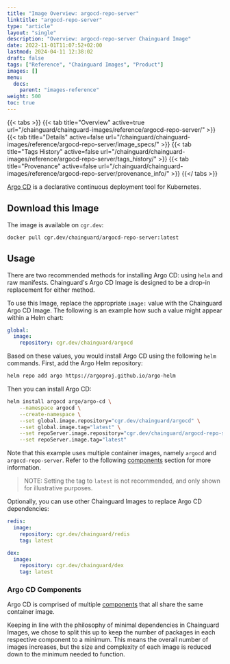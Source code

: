 ```yaml
---
title: "Image Overview: argocd-repo-server"
linktitle: "argocd-repo-server"
type: "article"
layout: "single"
description: "Overview: argocd-repo-server Chainguard Image"
date: 2022-11-01T11:07:52+02:00
lastmod: 2024-04-11 12:38:02
draft: false
tags: ["Reference", "Chainguard Images", "Product"]
images: []
menu: 
  docs: 
    parent: "images-reference"
weight: 500
toc: true
---
```


{{< tabs >}}
{{< tab title="Overview" active=true url="/chainguard/chainguard-images/reference/argocd-repo-server/" >}}
{{< tab title="Details" active=false url="/chainguard/chainguard-images/reference/argocd-repo-server/image_specs/" >}}
{{< tab title="Tags History" active=false url="/chainguard/chainguard-images/reference/argocd-repo-server/tags_history/" >}}
{{< tab title="Provenance" active=false url="/chainguard/chainguard-images/reference/argocd-repo-server/provenance_info/" >}}
{{</ tabs >}}



<!--overview:start-->
[Argo CD](https://argo-cd.readthedocs.io/en/stable/) is a declarative continuous deployment tool for Kubernetes.
<!--overview:end-->

## Download this Image

The image is available on `cgr.dev`:

```
docker pull cgr.dev/chainguard/argocd-repo-server:latest
```


<!--body:start-->
## Usage

There are two recommended methods for installing Argo CD: using `helm` and raw manifests. Chainguard's Argo CD Image is designed to be a drop-in replacement for either method.

To use this Image, replace the appropriate `image:` value with the Chainguard Argo CD Image. The following is an example how such a value might appear within a Helm chart:

```yaml
global:
  image:
    repository: cgr.dev/chainguard/argocd
```

Based on these values, you would install Argo CD using the following `helm` commands. First, add the Argo Helm repository:

```bash
helm repo add argo https://argoproj.github.io/argo-helm
```

Then you can install Argo CD:

```bash
helm install argocd argo/argo-cd \
	--namespace argocd \
	--create-namespace \
	--set global.image.repository="cgr.dev/chainguard/argocd" \
	--set global.image.tag="latest" \
	--set repoServer.image.repository="cgr.dev/chainguard/argocd-repo-server" \
	--set repoServer.image.tag="latest"
```

Note that this example uses multiple container images, namely `argocd` and `argocd-repo-server`. Refer to the following [components](#argocd-components) section for more information.

> NOTE: Setting the tag to `latest` is not recommended, and only shown for illustrative purposes.

Optionally, you can use other Chainguard Images to replace Argo CD dependencies:

```yaml
redis:
  image:
    repository: cgr.dev/chainguard/redis
    tag: latest

dex:
  image:
    repository: cgr.dev/chainguard/dex
    tag: latest
```

### Argo CD Components

Argo CD is comprised of multiple [components](https://argo-cd.readthedocs.io/en/stable/operator-manual/architecture/#components) that all share the same container image.

Keeping in line with the philosophy of minimal dependencies in Chainguard Images, we chose to split this up to keep the number of packages in each respective component to a minimum. This means the overall number of images increases, but the size and complexity of each image is reduced down to the minimum needed to function.
<!--body:end-->

